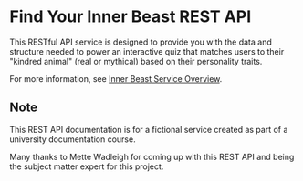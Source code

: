 # Find Your Inner Beast REST API

This RESTful API service is designed to provide you with the data and structure needed to power an interactive quiz that matches users to their "kindred animal" (real or mythical) based on their personality traits.

For more information, see [Inner Beast Service Overview](./docs/overview/inner-beast-overview.md).

## Note

This REST API documentation is for a fictional service created as part of a university documentation course.

Many thanks to Mette Wadleigh for coming up with this REST API and being the subject matter expert for this project.